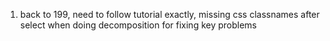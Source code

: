 1. back to 199, need to follow tutorial exactly, missing css classnames after select when
   doing decomposition for fixing key problems
